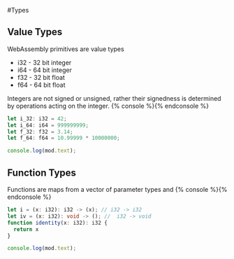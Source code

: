 #Types


## Value Types
WebAssembly primitives are value types

- i32 - 32 bit integer
- i64 - 64 bit integer
- f32 - 32 bit float
- f64 - 64 bit float

Integers are not signed or unsigned, rather their signedness is determined by operations acting on the integer.
{% console %}{% endconsole %}
```ts
let i_32: i32 = 42;
let i_64: i64 = 999999999;
let f_32: f32 = 3.14;
let f_64: f64 = 10.99999 * 10000000;
```
```js
console.log(mod.text);
```

## Function Types
Functions are maps from a vector of parameter types and
{% console %}{% endconsole %}
```ts
let i = (x: i32): i32 -> (x); // i32 -> i32
let iv = (x: i32): void -> (); //  i32 -> void
function identity(x: i32): i32 {
  return x
}
```
```js
console.log(mod.text);
```


<!-- Furthermore there instructionsinstruction there are instructions that operate on smaller bit widths:

- u16/i16
- u8/i8
- bool - 1 bit -->

